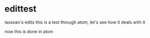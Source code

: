# edittest

lassoan's edits
this is a test through atom, let's see how it deals with it

now this is done in atom
